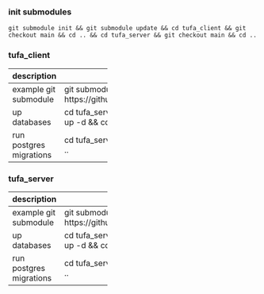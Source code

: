 ### init submodules
```
git submodule init && git submodule update && cd tufa_client && git checkout main && cd .. && cd tufa_server && git checkout main && cd ..
```
### tufa_client
<table style="width:200px">
   <thead>
      <tr>
         <th>description</th>
         <th>command</th>
      </tr>
   </thead>
   <tbody>
      <tr>
         <td>example git submodule</td>
         <td>git submodule add https://github.com/kuqmua/tufa_server.git</td>
      </tr>
      <tr>
         <td>up databases</td>
         <td>cd tufa_server && sudo docker-compose up -d && cd ..</td>
      </tr>
      <tr>
         <td>run postgres migrations</td>
         <td>cd tufa_server && sqlx migrate run && cd ..</td>
      </tr>
   </tbody>
</table>

### tufa_server
<table style="width:200px">
   <thead>
      <tr>
         <th>description</th>
         <th>command</th>
      </tr>
   </thead>
   <tbody>
      <tr>
         <td>example git submodule</td>
         <td>git submodule add https://github.com/kuqmua/tufa_client.git</td>
      </tr>
      <tr>
         <td>up databases</td>
         <td>cd tufa_server && sudo docker-compose up -d && cd ..</td>
      </tr>
      <tr>
         <td>run postgres migrations</td>
         <td>cd tufa_server && sqlx migrate run && cd ..</td>
      </tr>
   </tbody>
</table>

